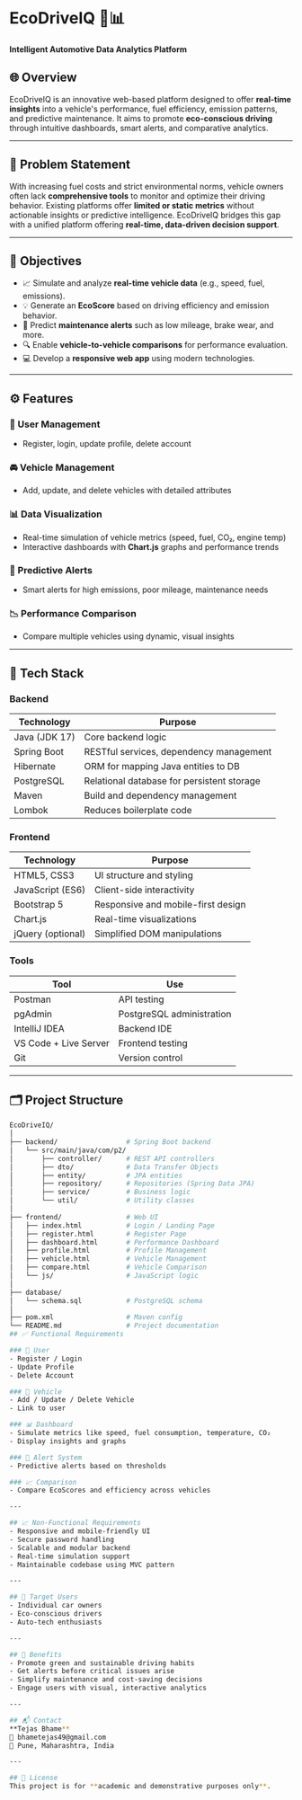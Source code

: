 # EcoDriveIQ 🚗📊  
**Intelligent Automotive Data Analytics Platform**

## 🌐 Overview
EcoDriveIQ is an innovative web-based platform designed to offer **real-time insights** into a vehicle's performance, fuel efficiency, emission patterns, and predictive maintenance. It aims to promote **eco-conscious driving** through intuitive dashboards, smart alerts, and comparative analytics.

---

## 📌 Problem Statement
With increasing fuel costs and strict environmental norms, vehicle owners often lack **comprehensive tools** to monitor and optimize their driving behavior. Existing platforms offer **limited or static metrics** without actionable insights or predictive intelligence. EcoDriveIQ bridges this gap with a unified platform offering **real-time, data-driven decision support**.

---

## 🎯 Objectives
- 📈 Simulate and analyze **real-time vehicle data** (e.g., speed, fuel, emissions).
- 💡 Generate an **EcoScore** based on driving efficiency and emission behavior.
- 🔧 Predict **maintenance alerts** such as low mileage, brake wear, and more.
- 🔍 Enable **vehicle-to-vehicle comparisons** for performance evaluation.
- 💻 Develop a **responsive web app** using modern technologies.

---

## ⚙️ Features

### 👤 User Management
- Register, login, update profile, delete account

### 🚘 Vehicle Management
- Add, update, and delete vehicles with detailed attributes

### 📊 Data Visualization
- Real-time simulation of vehicle metrics (speed, fuel, CO₂, engine temp)
- Interactive dashboards with **Chart.js** graphs and performance trends

### 🔔 Predictive Alerts
- Smart alerts for high emissions, poor mileage, maintenance needs

### 📉 Performance Comparison
- Compare multiple vehicles using dynamic, visual insights

---

## 🧰 Tech Stack

### Backend
| Technology      | Purpose |
|-----------------|---------|
| Java (JDK 17)   | Core backend logic |
| Spring Boot     | RESTful services, dependency management |
| Hibernate       | ORM for mapping Java entities to DB |
| PostgreSQL      | Relational database for persistent storage |
| Maven           | Build and dependency management |
| Lombok          | Reduces boilerplate code |

### Frontend
| Technology      | Purpose |
|-----------------|---------|
| HTML5, CSS3     | UI structure and styling |
| JavaScript (ES6)| Client-side interactivity |
| Bootstrap 5     | Responsive and mobile-first design |
| Chart.js        | Real-time visualizations |
| jQuery (optional)| Simplified DOM manipulations |

### Tools
| Tool           | Use |
|----------------|-----|
| Postman        | API testing |
| pgAdmin        | PostgreSQL administration |
| IntelliJ IDEA  | Backend IDE |
| VS Code + Live Server | Frontend testing |
| Git            | Version control |

---

## 🗂️ Project Structure

```bash
EcoDriveIQ/
│
├── backend/                 # Spring Boot backend
│   └── src/main/java/com/p2/
│       ├── controller/      # REST API controllers
│       ├── dto/             # Data Transfer Objects
│       ├── entity/          # JPA entities
│       ├── repository/      # Repositories (Spring Data JPA)
│       ├── service/         # Business logic
│       └── util/            # Utility classes
│
├── frontend/                # Web UI
│   ├── index.html           # Login / Landing Page
│   ├── register.html        # Register Page
│   ├── dashboard.html       # Performance Dashboard
│   ├── profile.html         # Profile Management
│   ├── vehicle.html         # Vehicle Management
│   ├── compare.html         # Vehicle Comparison
│   └── js/                  # JavaScript logic
│
├── database/
│   └── schema.sql           # PostgreSQL schema
│
├── pom.xml                  # Maven config
└── README.md                # Project documentation
## ✅ Functional Requirements

### 👤 User
- Register / Login  
- Update Profile  
- Delete Account  

### 🚗 Vehicle
- Add / Update / Delete Vehicle  
- Link to user  

### 📊 Dashboard
- Simulate metrics like speed, fuel consumption, temperature, CO₂  
- Display insights and graphs  

### 🔔 Alert System
- Predictive alerts based on thresholds  

### 📈 Comparison
- Compare EcoScores and efficiency across vehicles  

---

## 📈 Non-Functional Requirements
- Responsive and mobile-friendly UI  
- Secure password handling  
- Scalable and modular backend  
- Real-time simulation support  
- Maintainable codebase using MVC pattern  

---

## 🎯 Target Users
- Individual car owners  
- Eco-conscious drivers  
- Auto-tech enthusiasts  

---

## 🌿 Benefits
- Promote green and sustainable driving habits  
- Get alerts before critical issues arise  
- Simplify maintenance and cost-saving decisions  
- Engage users with visual, interactive analytics  

---

## 📬 Contact
**Tejas Bhame**  
📧 bhametejas49@gmail.com  
📍 Pune, Maharashtra, India  

---

## 📌 License
This project is for **academic and demonstrative purposes only**.
